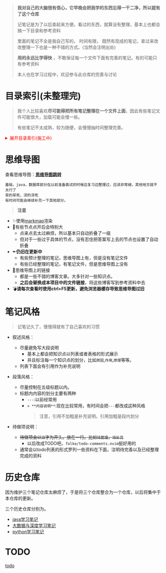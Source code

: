 > **我对自己的大脑很有信心，它早晚会把我学的东西忘得一干二净，所以就有了这个仓库**
>
> 记笔记是为了以后查起来方便。看过的东西，就算没有整理，基本上也都会搞一下目录和参考资料
>
> 里面的笔记不全是我自己写的， 时间有限， 既然有现成的笔记，拿过来改改整理一下也是一种不错的方式。(当然会注明出处)
>
> **用的永远比学得快** ，不敢保证每一个文件下面有完善的笔记。有的可能只有参考资料
>
> 本人也在学习过程中，欢迎参与此仓库的完善与讨论


# 目录索引(未整理完)

> 我个人比较喜欢**尽可能得把所有笔记整理在一个文件上面**，因此有些笔记文件可能很大，加载可能会慢一些。
>
> 有些笔记不太成熟，较为随便，会慢慢抽时间整理完善。

<details>
<summary style="color:red;">展开目录索引(施工中)</summary>

---

暂且按照文件夹层次查看

---

</details>

# 思维导图

查看思维导图：**[思维导图跳转](https://whitestarrain.github.io/blog/brain/)**

```
基础，java，数据库部分在以前准备面试的时候边复习边整理过，应该非常细，其他地方就不太行了
旱的旱死，涝的涝死
有时间可能会继续补充一下其他部分。
```

> **注意**

- ✨使用[markmap](https://github.com/gera2ld/markmap)渲染
- 🎉有些节点点开后会特别大
  - 点来点去太过麻烦，所以基本只自动折叠了一级
  - 但对于一些过于具体的节点，没有忍住把答案写上去的节点也设置了自动折叠
- ✒**仍旧在更新中**
  - 有些预计整理的笔记，思维导图上有，但是没有笔记文件
  - 有些已经整理的笔记，有笔记文件，但是思维导图上没有
- 🎈思维导图上的链接
  - 都是一些不错的博客文章。大多针对一些知识点。
  - **之后会替换成本项目中的文件链接**，将这些博客写到参考资料中去
- 💣**请每次查看时使用ctrl+F5更新，避免浏览器缓存导致思维导图过旧**

# 笔记风格

> 记笔记久了，慢慢得就有了自己喜欢的习惯

- 叙述风格：
  - 尽量避免写大段说明
    - 基本上都会把知识点以列表或者表格的形式展示
    - 并且标注每一个知识点的划分，比如`原因`,`作用`,`原理`等等。
  - 列表下面会有引用作为补充说明

- 段落风格：
  - 尽量控制在五级标题以内。
  - 标题内内容的划分主要有两种
    - `---`:以前经常用
    - `> **内容说明**`:现在比较常用，有时间会把`---`都改成这种风格
      > 注意，引用不加粗是补充说明。引用加粗是段内划分

- 待做项说明：
  - <del>待做项会以`待`字为开头。放在一行。比如`待整理`，`待补充`</del>
    - 以后改成TODO吧，`folke/todo-comments.nvim`挺好用的
  - 通常会以todo列表的形式罗列一些资料在下面，注明待完善以及已经整理完成的资料

# 历史仓库

因为维护三个笔记仓库太麻烦了，于是将三个仓库整合为一个仓库，以后将集中于本仓库的更新。

三个历史仓库分别为。

- [java学习笔记](https://github.com/whitestarrain/java_study_note)
- [大数据与深度学习笔记](https://github.com/whitestarrain/big_data)
- [python学习笔记](https://github.com/whitestarrain/python_learn)

# TODO

[todo](./todo.md)
